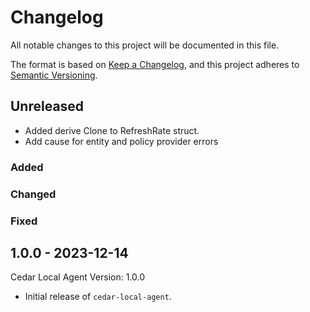 # Changelog

All notable changes to this project will be documented in this file.

The format is based on [Keep a Changelog](https://keepachangelog.com/en/1.0.0/),
and this project adheres to [Semantic Versioning](https://semver.org/spec/v2.0.0.html).

## Unreleased
- Added derive Clone to RefreshRate struct. 
- Add cause for entity and policy provider errors

### Added

### Changed

### Fixed

## 1.0.0 - 2023-12-14
Cedar Local Agent Version: 1.0.0
- Initial release of `cedar-local-agent`.

